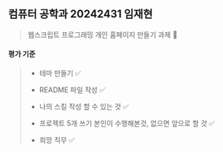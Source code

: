 ## 컴퓨터 공학과 20242431 임재현 

> 웹스크립트 프로그래밍 개인 홈페이지 만들기 과제 📌

#### 평가 기준
> - 테마 만들기 ✅
> 
> - README 파일 작성 ✅
> 
> - 나의 스킬 작성 할 수 있는 것 ✅
> 
> - 프로젝트 5개 쓰기 본인이 수행해본것, 없으면 앞으로 할 것 ✅
> 
> - 희망 직무 ✅





